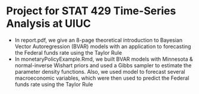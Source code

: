 # Project for STAT 429 Time-Series Analysis at UIUC
- In report.pdf, we give an 8-page theoretical introduction to  Bayesian Vector Autoregression (BVAR) models with an application to forecasting the Federal funds rate using the Taylor Rule
- In monetaryPolicyExample.Rmd, we built BVAR models with Minnesota & normal-inverse Wishart priors and used a Gibbs sampler to estimate the parameter density functions. Also, we used model to forecast several macroeconomic variables, which were then used to predict the Federal funds rate using the Taylor Rule

